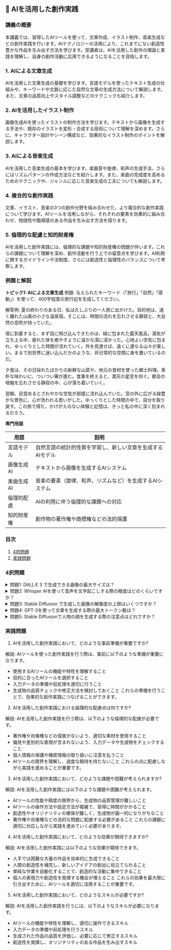 ## 📝 AIを活用した創作実践

<a id="introduction"></a>
### 講義の概要

本講義では、習得したAIツールを使って、文章作成、イラスト制作、音楽生成などの創作実践を行います。AIテクノロジーの活用により、これまでにない創造性豊かな作品を生み出す方法を学びます。受講者は、AIを活用した創作の理論と実践を理解し、自身の創作活動に応用できるようになることを目指します。

<a id="topic1"></a>
### 1. AIによる文章生成

AIを活用した文章生成の基礎を学びます。言語モデルを使ったテキスト生成の仕組みや、キーワードや文脈に応じた自然な文章の生成方法について解説します。また、文章の品質向上やスタイル調整などのテクニックも紹介します。

<a id="topic2"></a>
### 2. AIを活用したイラスト制作

画像生成AIを使ったイラストの制作方法を学びます。テキストから画像を生成する手法や、既存のイラストを変形・合成する技術について理解を深めます。さらに、キャラクター設計やシーン構成など、効果的なイラスト制作のポイントを解説します。

<a id="topic3"></a>
### 3. AIによる音楽生成

AIを活用した音楽生成の基本を学びます。楽器音や旋律、和声の生成手法、さらにはリズムパターンの作成方法などを紹介します。また、楽曲の完成度を高めるためのテクニックや、ジャンルに応じた音楽生成の工夫についても解説します。

<a id="topic4"></a>
### 4. 複合的な創作実践

文章、イラスト、音楽の3つの創作分野を組み合わせた、より複合的な創作実践について学びます。AIツールを活用しながら、それぞれの要素を効果的に組み合わせ、物語性や臨場感のある作品を生み出す方法を探ります。

<a id="topic5"></a>
### 5. 倫理的な配慮と知的財産権

AIを活用した創作実践には、倫理的な課題や知的財産権の問題が伴います。これらの課題について理解を深め、創作活動を行う上での留意点を学びます。AI利用に関するガイドラインや法制度、さらには創造性と倫理性のバランスについて考察します。

### 例題と解説

**トピック1: AIによる文章生成**
例題: 与えられたキーワード（「旅行」「自然」「感動」）を使って、400字程度の旅行記を生成してください。

解答例:
夏の終わりのある日、私は久しぶりの一人旅に出かけた。目的地は、遠く離れた山奥の小さな温泉宿。そこには、時間の流れを忘れさせる静寂と、大自然の息吹が待っていた。

宿に到着すると、まず目に飛び込んできたのは、緑に包まれた露天風呂。湯気が立ち上る中、疲れた体を癒やすように温かな湯に浸かった。心地よい空気に包まれ、ゆっくりとした時間が流れていく。外を見渡せば、遠くに連なる山々が美しい。まるで別世界に迷い込んだかのような、非日常的な空間に身を置いているのだ。

夕食は、その日採れたばかりの新鮮な山菜や、地元の食材を使った郷土料理。素朴な味わいに、ついつい箸が進む。食事を終えると、満天の星空を仰ぐ。都会の喧騒を忘れさせる静寂の中、心が落ち着いていく。

翌朝、目覚めるとさわやかな空気が部屋に流れ込んでいた。窓の外に広がる緑豊かな景色に、心が洗われる思いがした。ゆっくりとした時間の中で、自分を取り戻す。この旅で得た、かけがえのない体験と記憶は、きっと私の中に深く刻まれるだろう。

**専門用語**

| 用語 | 説明 |
| --- | --- |
| 言語モデル | 自然言語の統計的性質を学習し、新しい文章を生成するAIモデル |
| 画像生成AI | テキストから画像を生成するAIシステム |
| 楽曲生成AI | 音楽の要素（旋律、和声、リズムなど）を生成するAIシステム |
| 倫理的配慮 | AIの利用に伴う倫理的な課題への対応 |
| 知的財産権 | 創作物の著作権や商標権などの法的保護 |## 📝 問題生成AI

<a id="introduction"></a>
### 目次
1. [4択問題](#multiple-choice-questions)
2. [実践問題](#practice-problems)

<a id="multiple-choice-questions"></a>
### 4択問題

<details>
<summary>問題1: DALL·E 3 で生成できる画像の最大サイズは？</summary>

- a. 512x512
- b. 1024x1024 
- c. 1792x1792
- d. 2048x2048

<details>
<summary>回答と解説</summary>

回答: b. 1024x1024

DALL·E 3 では、1024x1024, 1024x1792, 1792x1024 の3つのサイズから選択できます。最大サイズは 1792x1024 です。
</details>
</details>

<details>
<summary>問題2: Whisper AIを使って音声を文字起こしする際の精度はどのくらいですか？</summary>

- a. 70-80%
- b. 80-90%
- c. 90-95%
- d. 95-99%

<details>
<summary>回答と解説</summary>

回答: d. 95-99%

Whisper AIは高精度な音声認識を実現しており、精度は95-99%と非常に高いと報告されています。これは人間の聞き取り精度に匹敵するレベルです。
</details>
</details>

<details>
<summary>問題3: Stable Diffusion で生成した画像の解像度の上限はいくつですか？</summary>

- a. 512x512
- b. 768x768
- c. 1024x1024
- d. 2048x2048

<details>
<summary>回答と解説</summary>

回答: d. 2048x2048

Stable Diffusionでは、最大解像度2048x2048の画像を生成することができます。この高解像度の画像は、非常に細かい詳細まで表現することが可能です。
</details>
</details>

<details>
<summary>問題4: GPT-3を使って文章を生成する際の最大トークン数は？</summary>

- a. 1024
- b. 2048
- c. 4096
- d. 無制限

<details>
<summary>回答と解説</summary>

回答: c. 4096

GPT-3の最大トークン数は4096です。これは約3,000文字に相当し、かなり長い文章を生成することができます。ただし、メモリ制限などの理由から、実際に生成できる最大の文章長は状況によって異なります。
</details>
</details>

<details>
<summary>問題5: Stable Diffusionで人物の顔を生成する際の注意点はどれですか？</summary>

- a. 生成された顔は常に完璧である
- b. 人種や性別を指定しないと偏った顔が生成される
- c. 細かい表情を指定しないと生成が難しい
- d. 顔の向きを指定しないとデフォルトの向きになる

<details>
<summary>回答と解説</summary>

回答: b. 人種や性別を指定しないと偏った顔が生成される

Stable Diffusionは、学習データの偏りから、人種や性別を指定しないと特定の顔しか生成できない傾向があります。生成された顔の多様性を確保するためには、人種や性別などの属性を明示的に指定する必要があります。
</details>
</details>

<a id="practice-problems"></a>
### 実践問題

1. AIを活用した創作実践において、どのような事前準備が重要ですか?

解説:
AIツールを使った創作実践を行う際は、事前に以下のような準備が重要になります。
- 使用するAIツールの機能や特性を理解すること
- 目的に合ったAIツールを選択すること
- 入力データの準備や前処理を適切に行うこと
- 生成物の品質チェックや修正方法を検討しておくこと
これらの準備を行うことで、効果的な創作実践につなげることができます。

2. AIを活用した創作実践における倫理的な配慮点は何ですか?

解説:
AIを活用した創作実践を行う際は、以下のような倫理的な配慮が必要です。
- 著作権や肖像権などの侵害がないよう、適切な素材を使用すること
- 偏見や差別的な表現が含まれないよう、入力データや生成物をチェックすること
- 個人情報の保護や機密情報の取り扱いに注意を払うこと
- AIツールの限界を理解し、過度な期待を持たないこと
これらの点に配慮しながら実践を進めることが重要です。

3. AIを活用した創作実践において、どのような課題や困難が考えられますか?

解説:
AIを活用した創作実践には以下のような課題や困難が考えられます。
- AIツールの性能や精度の限界から、生成物の品質管理が難しいこと
- AIツールの操作方法や設定方法が複雑で、習得に時間がかかること
- 創造性やオリジナリティの確保が難しく、生成物が画一的になりがちなこと
- 著作権や肖像権などの法的な問題に配慮する必要があること
これらの課題に適切に対応しながら実践を進めていく必要があります。

4. AIを活用した創作実践において、どのような効果が期待できますか?

解説:
AIを活用した創作実践には以下のような効果が期待できます。
- 人手では困難な大量の作品を効率的に生成できること
- 人間の創造性を補完し、新しいアイデアの創出に役立てられること
- 単純な作業を自動化することで、創造的な活動に集中できること
- 個人の表現力や創造性を発揮する機会が増えること
これらの効果を最大限に引き出すために、AIツールを適切に活用することが重要です。

5. AIを活用した創作実践において、どのようなスキルが必要ですか?

解説:
AIを活用した創作実践を行うには、以下のようなスキルが必要になります。
- AIツールの機能や特性を理解し、適切に操作できるスキル
- 入力データの準備や前処理を行うスキル
- 生成された作品の品質を評価し、必要に応じて修正するスキル
- 創造性を発揮し、オリジナリティのある作品を生み出すスキル